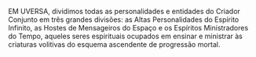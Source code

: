 ﻿EM UVERSA, dividimos todas as personalidades e entidades do Criador Conjunto  em três grandes divisões: as Altas Personalidades do Espírito Infinito, as Hostes de Mensageiros do Espaço e os Espíritos Ministradores do Tempo, aqueles seres espirituais ocupados em ensinar e ministrar às criaturas volitivas do esquema ascendente de progressão mortal.